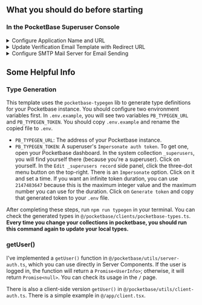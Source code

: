 ## What you should do before starting

### In the PocketBase Superuser Console

<details>
<summary>Configure Application Name and URL</summary>

Go to `Settings` > `Application`, set your `Application name` and `Application URL`.

The `Application URL` should be your Next.js URL, like `http://localhost:3000` for local development.

</details>

<details>
<summary>Update Verification Email Template with Redirect URL</summary>

Go to `Collections` > `users`, click the `Edit collection` button.

Then, `Options` > `Default Verification email template`.

Replace the URL with `{APP_URL}/api/auth/confirm-verification?token={TOKEN}`.

This enables the email link to redirect to your custom verification logic.

</details>

<details>
<summary>Configure SMTP Mail Server for Email Sending</summary>

You should configure an SMTP mail server so that PocketBase can send emails. Although it can send emails without SMTP, it uses the `sendmail` command to do so, which might fail on some systems like Windows.

> Depending on your configured mail settings (`Dashboard` > `Settings` > `Mail settings`) it will use the `sendmail` command or a SMTP client. (from PocketBase docs)

Go to `Settings` > `Mail settings`, toggle `Use SMTP mail server`, and fill in the necessary information.

After saving changes, click `Send test email`. Remember to select `OTP` instead of the default `Verification` because it will fail to send the verification email if there's no user with that email in the database. (You've just set up PocketBase, so the database is empty.)

If you can receive the email, everything is set up correctly. You can start developing.

</details>

## Some Helpful Info

### Type Generation

This template uses the `pocketbase-typegen` lib to generate type definitions for your Pocketbase instance. You should configure two environment variables first. In `.env.example`, you will see two variables `PB_TYPEGEN_URL` and `PB_TYPEGEN_TOKEN`. You should copy `.env.example` and rename the copied file to `.env`.

- `PB_TYPEGEN_URL`: The address of your Pocketbase instance.
- `PB_TYPEGEN_TOKEN`: A superuser's `Impersonate auth token`. To get one, open your Pocketbase dashboard. In the system collection `_superusers`, you will find yourself there (because you're a superuser). Click on yourself. In the `Edit _superusers record` side panel, click the three-dot menu button on the top-right. There is an `Impersonate` option. Click on it and set a time. If you want an infinite token duration, you can use `2147483647` because this is the maximum integer value and the maximum number you can use for the duration. Click on `Generate token` and copy that generated token to your `.env` file.

After completing these steps, run `npm run typegen` in your terminal. You can check the generated types in `@/pocketbase/clients/pocketbase-types.ts`. **Every time you change your collections in pocketbase, you should run this command again to update your local types.**

### getUser()

I've implemented a `getUser()` function in `@/pocketbase/utils/server-auth.ts`, which you can use directly in Server Components. If the user is logged in, the function will return a `Promise<UserInfo>`; otherwise, it will return `Promise<null>`. You can check its usage in the `/` page.

There is also a client-side version `getUser()` in `@/pocketbase/utils/client-auth.ts`. There is a simple example in `@/app/client.tsx`.